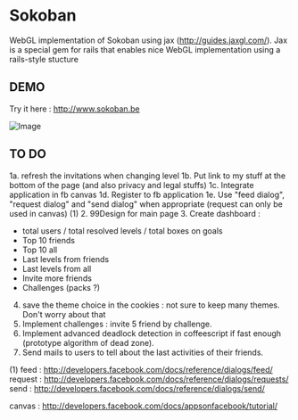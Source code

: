 Sokoban
=======

WebGL implementation of Sokoban using jax (http://guides.jaxgl.com/).
Jax is a special gem for rails that enables nice WebGL implementation using a rails-style stucture

DEMO
----

Try it here : http://www.sokoban.be

![Image](https://github.com/MichaelHoste/sokoban/raw/master/misc/sokoban.png)

TO DO
-----

 1a. refresh the invitations when changing level
 1b. Put link to my stuff at the bottom of the page (and also privacy and legal stuffs)
 1c. Integrate application in fb canvas
 1d. Register to fb application
 1e. Use "feed dialog", "request dialog" and "send dialog" when appropriate (request can only be used in canvas) (1)
 2. 99Design for main page
 3.  Create dashboard :
   * total users / total resolved levels / total boxes on goals
   * Top 10 friends
   * Top 10 all
   * Last levels from friends
   * Last levels from all
   * Invite more friends
   * Challenges (packs ?)
 4.  save the theme choice in the cookies : not sure to keep many themes. Don't worry about that
 5.  Implement challenges : invite 5 friend by challenge.
 6.  Implement advanced deadlock detection in coffeescript if fast enough (prototype algorithm of dead zone).
 7.  Send mails to users to tell about the last activities of their friends.
 
(1)
feed : http://developers.facebook.com/docs/reference/dialogs/feed/
request : http://developers.facebook.com/docs/reference/dialogs/requests/
send : http://developers.facebook.com/docs/reference/dialogs/send/

canvas : http://developers.facebook.com/docs/appsonfacebook/tutorial/